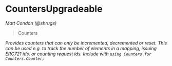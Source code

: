 # CountersUpgradeable

*Matt Condon (@shrugs)*

> Counters



*Provides counters that can only be incremented, decremented or reset. This can be used e.g. to track the number of elements in a mapping, issuing ERC721 ids, or counting request ids. Include with `using Counters for Counters.Counter;`*




